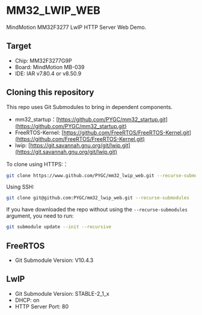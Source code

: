 # MM32_LWIP_WEB

MindMotion MM32F3277 LwIP HTTP Server Web Demo.

## Target

- Chip: MM32F3277G9P
- Board: MindMotion MB-039
- IDE: IAR v7.80.4 or v8.50.9

## Cloning this repository

This repo uses Git Submodules to bring in dependent components.

- mm32_startup：[https://github.com/PYGC/mm32_startup.git](https://github.com/PYGC/mm32_startup.git)
- FreeRTOS-Kernel: [https://github.com/FreeRTOS/FreeRTOS-Kernel.git](https://github.com/FreeRTOS/FreeRTOS-Kernel.git)
- lwip: [https://git.savannah.gnu.org/git/lwip.git](https://git.savannah.gnu.org/git/lwip.git)

To clone using HTTPS:：

```bash
git clone https://www.github.com/PYGC/mm32_lwip_web.git --recurse-submodules
```

Using SSH:

```bash
git clone git@github.com:PYGC/mm32_lwip_web.git --recurse-submodules
```

If you have downloaded the repo without using the `--recurse-submodules` argument, you need to run:

```bash
git submodule update --init --recursive
```

## FreeRTOS

- Git Submodule Version: V10.4.3

## LwIP

- Git Submodule Version: STABLE-2_1_x
- DHCP: on
- HTTP Server Port: 80